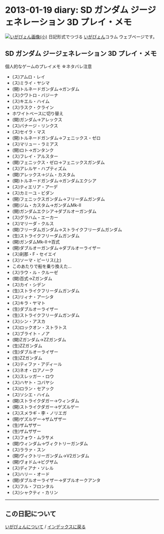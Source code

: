 2013-01-19 diary: SD ガンダム ジージェネレーション 3D プレイ・メモ
=====================================================================================================
[![いがぴょん画像(小)](https://igapyon.github.io/diary/images/iga200306s.jpg "いがぴょん")](https://igapyon.github.io/diary/memo/memoigapyon.html) 日記形式でつづる [いがぴょん](https://igapyon.github.io/diary/memo/memoigapyon.html)コラム ウェブページです。

## SD ガンダム ジージェネレーション 3D プレイ・メモ

個人的なゲームのプレイメモ
☆ネタバレ注意
* (ス)アムロ・レイ
* (ス)ミライ・ヤシマ
* (開)トルネードガンダム→ガンダム
* (ス)クワトロ・バジーナ
* (ス)キエル・ハイム
* (ス)ラスク・クライン
* ホワイトベースに切り替え
* (開)ガンダム→アレックス
* (ス)バナージ・リンクス
* (ス)セイラ・マス
* (開)トルネードガンダム→フェニックス・ゼロ
* (ス)マリュー・ラミアス
* (開)ロト→ガンタンク
* (ス)フレイ・アルスター
* (開)フェニックス・ゼロ→フェニックスガンダム
* (ス)アレルヤ・ハプティズム
* (開)アレックス→ジム・カスタム
* (開)トルネードガンダム→ガンダムエクシア
* (ス)ティエリア・アーデ
* (ス)カミーユ・ビダン
* (開)フェニックスガンダム→フリーダムガンダム
* (開)ジム・カスタム→ガンダムMk-II
* (開)ガンダムエクシア→ダブルオーガンダム
* (ス)グラハム・エーカー
* (ス)マリーダ・クルス
* (開)フリーダムガンダム→ストライクフリーダムガンダム
* (生)ストライクフリーダムガンダム
* (開)ガンダムMk-II→百式
* (開)ダブルオーガンダム→ダブルオーライザー
* (ス)刹那・F・セイエイ
* (ス)ソーマ・ピーリス(上)
* このあたりで船を乗り換えた...
* (ス)ラウ・ル・クルーゼ
* (開)百式→Zガンダム
* (ス)カイ・シデン
* (生)ストライクフリーダムガンダム
* (ス)リィナ・アーシタ
* (ス)キラ・ヤマト
* (生)ダブルオーライザー
* (生)ストライクフリーダムガンダム
* (ス)シン・アスカ
* (ス)ロックオン・ストラトス
* (ス)ブライト・ノア
* (開)Zガンダム→ZZガンダム
* (生)ZZガンダム
* (生)ダブルオーライザー
* (生)ZZガンダム
* (ス)ティファ・アディール
* (ス)ネオ・ロアノーク
* (ス)スレッガー・ロウ
* (ス)ハヤト・コバヤシ
* (ス)ロラン・セアック
* (ス)ソシエ・ハイム
* (開)ストライクダガー→ウィンダム
* (開)ストライクダガー→ゲズルゲー
* (ス)スメラギ・李・ノリエガ
* (開)ゲズルゲー→ザムザザー
* (生)ザムザザー
* (生)ザムザザー
* (ス)フォウ・ムラサメ
* (開)ウィンダム→ヴィクトリーガンダム
* (ス)ララァ・スン
* (開)ヴィクトリーガンダム→V2ガンダム
* (開)ヴォドム→ビグザム
* (ス)ディアナ・ソレル
* (ス)ハリー・オード
* (開)ダブルオーライザー→ダブルオークアンタ
* (ス)フル・フロンタル
* (ス)シャクティ・カリン





----------------------------------------------------------------------------------------------------

## この日記について
[いがぴょんについて](http://www.igapyon.jp/igapyon/diary/memo/memoigapyon.html) / [インデックスに戻る](https://igapyon.github.io/diary/idxall.html)
